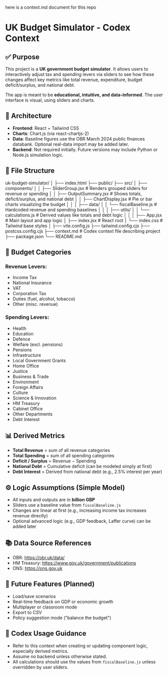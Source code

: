 here is a context.md document for this repo

# UK Budget Simulator - Codex Context

## ✅ Purpose
This project is a **UK government budget simulator**. It allows users to interactively adjust tax and spending levers via sliders to see how these changes affect key metrics like total revenue, expenditure, budget deficit/surplus, and national debt.

The app is meant to be **educational, intuitive, and data-informed**. The user interface is visual, using sliders and charts.

## 🧱 Architecture

- **Frontend**: React + Tailwind CSS
- **Charts**: Chart.js (via react-chartjs-2)
- **Data**: Baseline figures use the OBR March 2024 public finances databank. Optional real-data import may be added later.
- **Backend**: Not required initially. Future versions may include Python or Node.js simulation logic.

## 📁 File Structure


uk-budget-simulator/
│
├── index.html
├── public/
├── src/
│ ├── components/
│ │ ├── SliderGroup.jsx # Renders grouped sliders for revenue or spending
│ │ ├── OutputSummary.jsx # Shows totals, deficit/surplus, and national debt
│ │ ├── ChartDisplay.jsx # Pie or bar charts visualizing the budget
│ │
│ ├── data/
│ │ └── fiscalBaseline.js # Hardcoded revenue and spending baselines
│ │
│ ├── utils/
│ │ └── calculations.js # Derived values like totals and debt logic
│ │
│ ├── App.jsx # Main layout and app logic
│ ├── index.jsx # React root
│ └── index.css # Tailwind base styles
│
├── vite.config.js
├── tailwind.config.cjs
├── postcss.config.cjs
├── context.md # Codex context file describing project
├── package.json
└── README.md


## 💸 Budget Categories

### Revenue Levers:
- Income Tax
- National Insurance
- VAT
- Corporation Tax
- Duties (fuel, alcohol, tobacco)
- Other (misc. revenue)

### Spending Levers:
- Health
- Education
- Defence
- Welfare (excl. pensions)
- Pensions
- Infrastructure
- Local Government Grants
- Home Office
- Justice
- Business & Trade
- Environment
- Foreign Affairs
- Culture
- Science & Innovation
- HM Treasury
- Cabinet Office
- Other Departments
- Debt Interest

## 📊 Derived Metrics
- **Total Revenue** = sum of all revenue categories
- **Total Spending** = sum of all spending categories
- **Deficit / Surplus** = Revenue − Spending
- **National Debt** = Cumulative deficit (can be modeled simply at first)
- **Debt Interest** = Derived from national debt (e.g., 2.5% interest per year)

## ⚙️ Logic Assumptions (Simple Model)
- All inputs and outputs are in **billion GBP**
- Sliders use a baseline value from `fiscalBaseline.js`
- Changes are linear at first (e.g., increasing income tax increases revenue directly)
- Optional advanced logic (e.g., GDP feedback, Laffer curve) can be added later

## 📚 Data Source References
- OBR: https://obr.uk/data/
- HM Treasury: https://www.gov.uk/government/publications
- ONS: https://ons.gov.uk

## 🔮 Future Features (Planned)
- Load/save scenarios
- Real-time feedback on GDP or economic growth
- Multiplayer or classroom mode
- Export to CSV
- Policy suggestion mode ("balance the budget")

## 🧠 Codex Usage Guidance
- Refer to this context when creating or updating component logic, especially derived metrics.
- Assume no backend unless otherwise stated.
- All calculations should use the values from `fiscalBaseline.js` unless overridden by user sliders.
